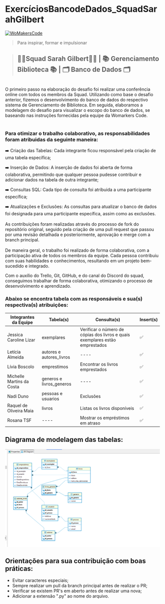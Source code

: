 # ExercíciosBancodeDados_SquadSarahGilbert
[![WoMakersCode](https://womakerscode.org/wp-content/uploads/2023/07/ong-womakerscode-thumb.png)](https://womakerscode.org/)
> Para inspirar, formar e impulsionar

> ## 👩‍💻**Squad Sarah Gilbert**👩‍💻 | 📚 Gerenciamento Biblioteca 📚 | 🗂️ Banco de Dados 🗂️
<br/>
O primeiro passo na elaboração do desafio foi realizar uma conferência online com todos os membros da Squad. Utilizando como base o desafio anterior, fizemos o desenvolvimento do banco de dados do respectivo sistema de Gerenciamento de Biblioteca. Em seguida, elaboramos a modelagem do desafio para visualizar o escopo do banco de dados, se baseando nas instruções fornecidas pela equipe da Womarkers Code.
<br/>
<br/>

### Para otimizar o trabalho colaborativo, as responsabilidades foram atribuidas da seguinte maneira:

➡️ Criação das Tabelas: Cada integrante ficou responsável pela criação de uma tabela específica;

➡️ Inserção de Dados: A inserção de dados foi aberta de forma colaborativa, permitindo que qualquer pessoa pudesse contribuir e adicionar dados na tabela de outra integrante; 

➡️ Consultas SQL: Cada tipo de consulta foi atríbuida a uma participante específica;

➡️ Atualizações e Exclusões: As consultas para atualizar o banco de dados foi designada para uma participante específica, assim como as exclusões. 
<br/>
<br/>
As contribuições foram realizadas através do processo de fork do repositório original, seguido pela criação de uma pull request que passou por uma revisão detalhada e posteriormente, aprovação e merge com a branch principal.
<br/>
<br/>
De maneira geral, o trabalho foi realizado de forma colaborativa, com a participação ativa de todos os membros da equipe. Cada pessoa contribuiu com suas habilidades e conhecimentos, resultando em um projeto bem-sucedido e integrado. 

Com o auxílio do Trello, Git, GitHub, e do canal do Discord do squad, conseguimos trabalhar de forma colaborativa, otimizando o processo de desenvolvimento e aprendizado.

### Abaixo se encontra tabela com as responsáveis e sua(s) respectiva(s) atribuições:

| Integrantes da Equipe  | Tabela(s)| Consulta(s) | Insert(s) |
| ------------- | ------------- | ------------- | ------------- |
| Jessica Caroline Lizar | exemplares | Verificar o número de cópias dos livros e quais exemplares estão emprestados | ✅
| Letícia Almeida | autores e autores_livros | ---- | ✅
| Lívia Boscolo | emprestimos | Encontrar os livros emprestados | ✅
| Michelle Martins da Costa | generos e livros_generos | ---- | ✅
| Nadi Duno | pessoas e usuarios | Exclusões | ✅
| Raquel de Oliveira Maia | livros | Listas os livros disponíveis | ✅
| Rosana TSF | ---- | Mostrar os empréstimos em atraso | ✅

## Diagrama de modelagem das tabelas: 

![alt text](banco.png)

## Orientações para sua contribuição com boas práticas:
* Evitar caracteres especiais;
* Sempre realizar um pull da branch principal antes de realizar o PR; 
* Verificar se existem PR's em aberto antes de realizar uma nova;
* Adicionar a extensão ".py" ao nome do arquivo.
